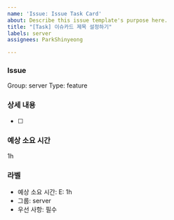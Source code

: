 ```yaml
---
name: 'Issue: Issue Task Card'
about: Describe this issue template's purpose here.
title: "[Task] 이슈카드 제목 설정하기"
labels: server
assignees: ParkShinyeong

---
```


### Issue
Group: server
Type: feature

### 상세 내용
- [ ]

### 예상 소요 시간
1h

### 라벨
- 예상 소요 시간: E: 1h
- 그룹: server
- 우선 사항: 필수
